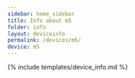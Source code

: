 ```yaml
---
sidebar: home_sidebar
title: Info about m5
folder: info
layout: deviceinfo
permalink: /devices/m5/
device: m5
---
```

{% include templates/device_info.md %}

